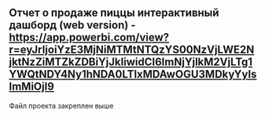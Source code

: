 ## Отчет о продаже пиццы интерактивный дашборд (web version) - https://app.powerbi.com/view?r=eyJrIjoiYzE3MjNiMTMtNTQzYS00NzVjLWE2NjktNzZiMTZkZDBiYjJkIiwidCI6ImNjYjlkM2VjLTg1YWQtNDY4Ny1hNDA0LTIxMDAwOGU3MDkyYyIsImMiOjl9
Файл проекта закреплен выше 
